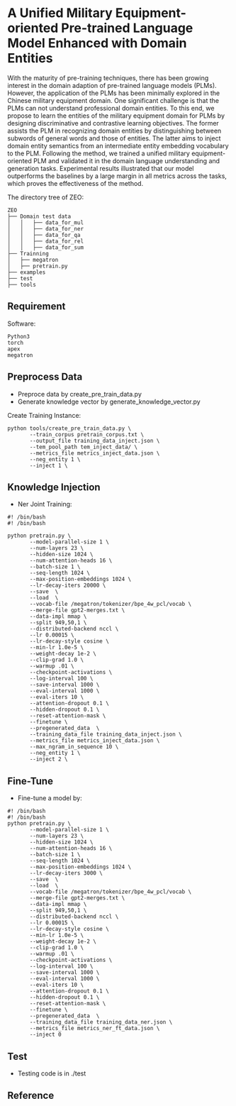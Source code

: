 # A Unified Military Equipment-oriented Pre-trained Language Model Enhanced with Domain Entities
With the maturity of pre-training techniques, there has been growing interest in the domain adaption of pre-trained language models (PLMs). However, the application of the PLMs has been minimally explored in the Chinese military equipment domain. One significant challenge is that the PLMs can not understand professional domain entities. To this end, we propose to learn the entities of the military equipment domain for PLMs by designing discriminative and contrastive learning objectives. The former assists the PLM in recognizing domain entities by distinguishing between subwords of general words and those of entities. The latter aims to inject domain entity semantics from an intermediate entity embedding vocabulary to the PLM. Following the method, we trained a unified military equipment-oriented PLM and validated it in the domain language understanding and generation tasks. Experimental results illustrated that our model outperforms the baselines by a large margin in all metrics across the tasks, which proves the effectiveness of the method.

The directory tree of ZEO:
```
ZEO
├── Domain test data
│   │   ├── data_for_mul
│   │   ├── data_for_ner
│   │   ├── data_for_qa
│   │   ├── data_for_rel
│   │   ├── data_for_sum
├── Trainning
│   ├── megatron
│   ├── pretrain.py
├── examples
├── test
├── tools
```

## Requirement
Software:
```
Python3
torch 
apex
megatron
```

## Preprocess Data
* Preproce data by create_pre_train_data.py
* Generate knowledge vector by generate_knowledge_vector.py

Create Training Instance:
```
python tools/create_pre_train_data.py \
       --train_corpus pretrain_corpus.txt \
       --output_file training_data_inject.json \
       --tem_pool_path tem_inject_data/ \
       --metrics_file metrics_inject_data.json \
       --neg_entity 1 \
       --inject 1 \
```

## Knowledge Injection

* Ner Joint Training:
```
#! /bin/bash
#! /bin/bash

python pretrain.py \
       --model-parallel-size 1 \
       --num-layers 23 \
       --hidden-size 1024 \
       --num-attention-heads 16 \
       --batch-size 1 \
       --seq-length 1024 \
       --max-position-embeddings 1024 \
       --lr-decay-iters 20000 \
       --save  \
       --load  \
       --vocab-file /megatron/tokenizer/bpe_4w_pcl/vocab \
       --merge-file gpt2-merges.txt \
       --data-impl mmap \
       --split 949,50,1 \
       --distributed-backend nccl \
       --lr 0.00015 \
       --lr-decay-style cosine \
       --min-lr 1.0e-5 \
       --weight-decay 1e-2 \
       --clip-grad 1.0 \
       --warmup .01 \
       --checkpoint-activations \
       --log-interval 100 \
       --save-interval 1000 \
       --eval-interval 1000 \
       --eval-iters 10 \
       --attention-dropout 0.1 \
       --hidden-dropout 0.1 \
       --reset-attention-mask \
       --finetune \
       --pregenerated_data  \
       --training_data_file training_data_inject.json \
       --metrics_file metrics_inject_data.json \
       --max_ngram_in_sequence 10 \
       --neg_entity 1 \
       --inject 2 \
```

## Fine-Tune

* Fine-tune a model by:
```
#! /bin/bash
#! /bin/bash
python pretrain.py \
       --model-parallel-size 1 \
       --num-layers 23 \
       --hidden-size 1024 \
       --num-attention-heads 16 \
       --batch-size 1 \
       --seq-length 1024 \
       --max-position-embeddings 1024 \
       --lr-decay-iters 3000 \
       --save  \
       --load  \
       --vocab-file /megatron/tokenizer/bpe_4w_pcl/vocab \
       --merge-file gpt2-merges.txt \
       --data-impl mmap \
       --split 949,50,1 \
       --distributed-backend nccl \
       --lr 0.00015 \
       --lr-decay-style cosine \
       --min-lr 1.0e-5 \
       --weight-decay 1e-2 \
       --clip-grad 1.0 \
       --warmup .01 \
       --checkpoint-activations \
       --log-interval 100 \
       --save-interval 1000 \
       --eval-interval 1000 \
       --eval-iters 10 \
       --attention-dropout 0.1 \
       --hidden-dropout 0.1 \
       --reset-attention-mask \
       --finetune \
       --pregenerated_data  \
       --training_data_file training_data_ner.json \
       --metrics_file metrics_ner_ft_data.json \
       --inject 0
```

## Test

* Testing code is in ./test


## Reference
